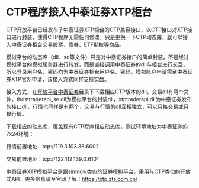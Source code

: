 # CTP程序接入中泰证券XTP柜台

CTP开放平台已经发布了中泰证券XTP柜台的CTP兼容接口，以CTP接口对XTP接口进行封装，使得CTP程序无需任何修改，只是更换一下CTP动态库，就可以接入中泰证券柜台交易股票、债券、ETF期权等商品。

模拟平台的动态库（dll、so等文件）只是对中泰证券接口的简单封装，不是经过模拟平台的模拟服务器进行转发，而是直接调用中泰证券的dll与柜台进行交互，所以登录用户名、密码均为中泰证券柜台用户名、密码，模拟账户申请需至中泰证券XTP官网申请，该接入方式同样支持实盘。

接入方式，在[开放平台中泰证券](https://github.com/krenx1983/openctp/tree/master/ctp2%E4%B8%AD%E6%B3%B0%E8%AF%81%E5%88%B8XTP)目录下下载相应CTP版本的dll，交易dll有两个文件，thosttraderapi_se.dll为模拟平台的封装dll，xtptraderapi.dll为中泰证券发布的接口dll，行情也同样是有两个，交易与行情的dll互相独立，可以只接交易或只接行情。

下载相应的动态库，覆盖现有CTP程序相应动态库，测试环境地址为中泰证券的7x24环境：

行情前置地址：tcp://119.3.103.38:6002

交易前置地址：tcp://122.112.139.0:6101

中泰证券XTP模拟平台是跟simnow类似的证券模拟平台，采用与CTP类似的开放式API，更多信息请至官网了解：https://xtp.zts.com.cn/
